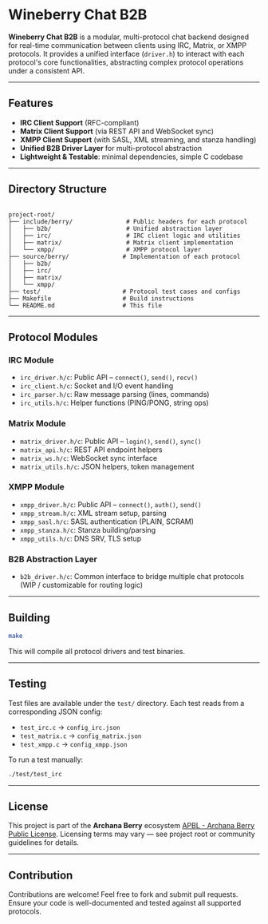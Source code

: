 # Wineberry Chat B2B

**Wineberry Chat B2B** is a modular, multi-protocol chat backend designed for real-time communication between clients using IRC, Matrix, or XMPP protocols. It provides a unified interface (`driver.h`) to interact with each protocol's core functionalities, abstracting complex protocol operations under a consistent API.

---

## Features

- **IRC Client Support** (RFC-compliant)
- **Matrix Client Support** (via REST API and WebSocket sync)
- **XMPP Client Support** (with SASL, XML streaming, and stanza handling)
- **Unified B2B Driver Layer** for multi-protocol abstraction
- **Lightweight & Testable**: minimal dependencies, simple C codebase

---

## Directory Structure

```

project-root/
├── include/berry/               # Public headers for each protocol
│   ├── b2b/                     # Unified abstraction layer
│   ├── irc/                     # IRC client logic and utilities
│   ├── matrix/                  # Matrix client implementation
│   └── xmpp/                    # XMPP protocol layer
├── source/berry/               # Implementation of each protocol
│   ├── b2b/
│   ├── irc/
│   ├── matrix/
│   └── xmpp/
├── test/                       # Protocol test cases and configs
├── Makefile                    # Build instructions
└── README.md                   # This file

````

---

## Protocol Modules

### IRC Module

- `irc_driver.h/c`: Public API – `connect()`, `send()`, `recv()`
- `irc_client.h/c`: Socket and I/O event handling
- `irc_parser.h/c`: Raw message parsing (lines, commands)
- `irc_utils.h/c`: Helper functions (PING/PONG, string ops)

### Matrix Module

- `matrix_driver.h/c`: Public API – `login()`, `send()`, `sync()`
- `matrix_api.h/c`: REST API endpoint helpers
- `matrix_ws.h/c`: WebSocket sync interface
- `matrix_utils.h/c`: JSON helpers, token management

### XMPP Module

- `xmpp_driver.h/c`: Public API – `connect()`, `auth()`, `send()`
- `xmpp_stream.h/c`: XML stream setup, parsing
- `xmpp_sasl.h/c`: SASL authentication (PLAIN, SCRAM)
- `xmpp_stanza.h/c`: Stanza building/parsing
- `xmpp_utils.h/c`: DNS SRV, TLS setup

### B2B Abstraction Layer

- `b2b_driver.h/c`: Common interface to bridge multiple chat protocols (WIP / customizable for routing logic)

---

## Building

```bash
make
````

This will compile all protocol drivers and test binaries.

---

## Testing

Test files are available under the `test/` directory. Each test reads from a corresponding JSON config:

* `test_irc.c` → `config_irc.json`
* `test_matrix.c` → `config_matrix.json`
* `test_xmpp.c` → `config_xmpp.json`

To run a test manually:

```bash
./test/test_irc
```

---

## License

This project is part of the **Archana Berry** ecosystem [APBL - Archana Berry Public License](https://github.com/archanaberry/Lisensi). Licensing terms may vary — see project root or community guidelines for details.

---

## Contribution

Contributions are welcome! Feel free to fork and submit pull requests. Ensure your code is well-documented and tested against all supported protocols.

```
